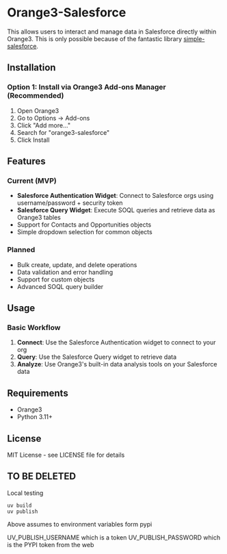 # Orange3-Salesforce

This allows users to interact and manage data in Salesforce directly within Orange3. This is only possible because of the fantastic library [simple-salesforce](https://github.com/simple-salesforce/simple-salesforce).

## Installation

### Option 1: Install via Orange3 Add-ons Manager (Recommended)
1. Open Orange3
2. Go to Options → Add-ons
3. Click "Add more..." 
4. Search for "orange3-salesforce"
5. Click Install

## Features

### Current (MVP)
- **Salesforce Authentication Widget**: Connect to Salesforce orgs using username/password + security token
- **Salesforce Query Widget**: Execute SOQL queries and retrieve data as Orange3 tables
- Support for Contacts and Opportunities objects
- Simple dropdown selection for common objects

### Planned
- Bulk create, update, and delete operations
- Data validation and error handling
- Support for custom objects
- Advanced SOQL query builder

## Usage

### Basic Workflow
1. **Connect**: Use the Salesforce Authentication widget to connect to your org
2. **Query**: Use the Salesforce Query widget to retrieve data
3. **Analyze**: Use Orange3's built-in data analysis tools on your Salesforce data



## Requirements

- Orange3
- Python 3.11+



## License

MIT License - see LICENSE file for details



## TO BE DELETED

Local testing

```
uv build 
uv publish
```

Above assumes to environment variables form pypi

UV_PUBLISH_USERNAME which is a token
UV_PUBLISH_PASSWORD which is the PYPI token from the web


